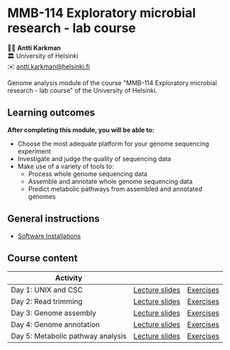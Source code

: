 # MMB-114 Exploratory microbial research - lab course

:man_technologist:  __Antti Karkman__  
:classical_building: University of Helsinki  
:envelope: [antti.karkman@helsinki.fi](mailto:antti.karkman@helsinki.fi)

Genome analysis module of the course "MMB-114 Exploratory microbial research - lab course" of the University of Helsinki.

## Learning outcomes

**After completing this module, you will be able to:**

* Choose the most adequate platform for your genome sequencing experiment
* Investigate and judge the quality of sequencing data
* Make use of a variety of tools to:
  * Process whole genome sequencing data
  * Assemble and annotate whole genome sequencing data
  * Predict metabolic pathways from assembled and annotated genomes

## General instructions

* [Software Installations](Exercises/00-software-installations.md)

## Course content

Activity | | |
-- | -- | -- |
Day 1: UNIX and CSC | [Lecture slides](lectures/01_Unix_and_CSC.pdf) | [Exercises](Exercises/01-UNIX-and-CSC.md) |
Day 2: Read trimming | [Lecture slides](lectures/02_Read_trimming.pdf) | [Exercises](Exercises/02-Read-trimming.md) |
Day 3: Genome assembly | [Lecture slides](lectures/04_Genome_assembly.pdf) | [Exercises](Exercises/03-Genome-assembly.md) |
Day 4: Genome annotation | [Lecture slides](lectures/05_Genome_annotation.pdf) | [Exercises](Exercises/05-Genome-annotation.md) |
Day 5: Metabolic pathway analysis | [Lecture slides](lectures/06_Metabolic_pathways.pdf) | [Exercises](Exercises/06-Metabolic-pathways.md) |
